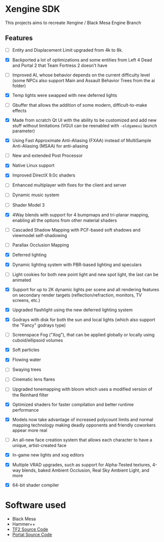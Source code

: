 # Xengine SDK
This projects aims to recreate Xengine / Black Mesa Engine Branch

## Features
- [ ] Entity and Displacement Limit upgraded from 4k to 8k.
- [X] Backported a lot of optimizations and some entities from  Left 4 Dead and  Portal 2 that  Team Fortress 2 doesn't have
- [ ] Improved AI, whose behavior depends on the current difficulty level (some NPCs also support Main and Assault Behavior Trees from the ai folder)
- [X] Temp lights were swapped with new deferred lights
- [ ] Gbuffer that allows the addition of some modern, difficult-to-make effects
- [X] Made from scratch Qt UI with the ability to be customized and add new stuff without limitations (VGUI can be reenabled with `-oldgameui` launch parameter)
- [X] Using Fast Approximate Anti-Aliasing (FXAA) instead of MultiSample Anti-Aliasing (MSAA) for anti-aliasing
- [ ] New and extended Post Processor
- [X] Native  Linux support
- [X] Improved DirectX 9.0c shaders
- [ ] Enhanced multiplayer with fixes for the client and server
- [ ] Dynamic music system
- [ ] Shader Model 3

- [X] 4Way blends with support for 4 bumpmaps and tri-planar mapping, enabling all the options from other material shaders
- [ ] Cascaded Shadow Mapping with PCF-based soft shadows and viewmodel self-shadowing
- [ ] Parallax Occlusion Mapping
- [X] Deferred lighting
- [X] Dynamic lighting system with PBR-based lighting and speculars
- [ ] Light cookies for both new point light and new spot light, the last can be animated
- [X] Support for up to 2K dynamic lights per scene and all rendering features on secondary render targets (reflection/refraction, monitors, TV screens, etc.)
- [X] Upgraded flashlight using the new deferred lighting system
- [X] Godrays with disk for both the sun and local lights (which also support the "Fancy" godrays type)
- [ ] Screenspace Fog ("Xog"), that can be applied globally or locally using cuboid/ellipsoid volumes
- [X] Soft particles
- [X] Flowing water
- [ ] Swaying trees
- [ ] Cinematic lens flares
- [ ] Upgraded tonemapping with bloom which uses a modified version of the Reinhard filter
- [X] Optimized shaders for faster compilation and better runtime performance
- [X] Models now take advantage of increased polycount limits and normal mapping technology making deadly opponents and friendly coworkers appear more real
- [ ] An all-new face creation system that allows each character to have a unique, artist-created face

- [X] In-game new lights and xog editors
- [X] Multiple VRAD upgrades, such as support for Alpha-Tested textures, 4-way blends, baked Ambient Occlusion, Real Sky Ambient Light, and more
- [X] 64-bit shader compiler


# Software used
* Black Mesa
* Hammer++
* [TF2 Source Code](https://github.com/OthmanAba/TeamFortress2)
* [Portal Source Code](https://github.com/SonicEraZoR/Portal-Base)
